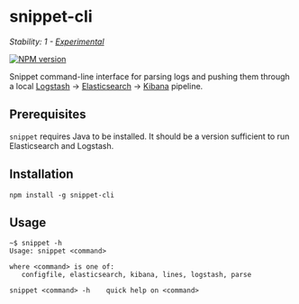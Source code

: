 # snippet-cli

_Stability: 1 - [Experimental](https://github.com/tristanls/stability-index#stability-1---experimental)_

[![NPM version](https://badge.fury.io/js/snippet-cli.png)](http://npmjs.org/package/snippet-cli)

Snippet command-line interface for parsing logs and pushing them through a local [Logstash](http://logstash.net/) -> [Elasticsearch](http://www.elasticsearch.org/) -> [Kibana](http://www.elasticsearch.org/overview/kibana/) pipeline.

## Prerequisites

`snippet` requires Java to be installed. It should be a version sufficient to run Elasticsearch and Logstash.

## Installation

```
npm install -g snippet-cli
```

## Usage

```
~$ snippet -h
Usage: snippet <command>

where <command> is one of:
   configfile, elasticsearch, kibana, lines, logstash, parse

snippet <command> -h    quick help on <command>
```